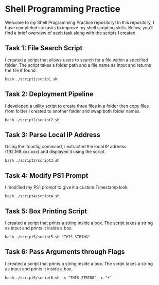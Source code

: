 # Shell Programming Practice

Welcome to my Shell Programming Practice repository! In this repository, I have completed six tasks to improve  my shell scripting skills. Below, you'll find a brief overview of each task along with the scripts I created.

## Task 1: File Search Script
I created a script that allows users to search for a file within a specified folder. The script takes a folder path and a file name as input and returns the file if found.

```bash ./script1/scrip1.sh```

## Task 2: Deployment Pipeline
I developed a utility script to create three files in a folder then copy files from folder I created to another folder and swap both folder names.

```bash ./script2/script2.sh```

## Task 3: Parse Local IP Address
Using the ifconfig command, I extracted the local IP address (192.168.xxx.xxx) and displayed it using the script.

```bash ./script3/script3.sh```

## Task 4: Modify PS1 Prompt
I modified my PS1 prompt to give it a custom Timestamp look. 

```bash ./script4/script4.sh```

## Task 5: Box Printing Script
I created a script that prints a string inside a box. The script takes a string as input and prints it inside a box.

```bash ./script5/script5.sh "THIS STRING"```

## Task 6: Pass Arguments through Flags
I created a script that prints a string inside a box. The script takes a string as input and prints it inside a box.

```bash ./script6/script6.sh -s "THIS STRING" -c "+"```
